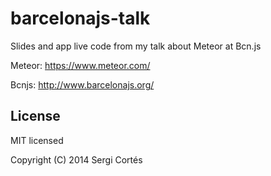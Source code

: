 barcelonajs-talk
================

Slides and app live code from my talk about Meteor at Bcn.js

Meteor: https://www.meteor.com/

Bcnjs: http://www.barcelonajs.org/

## License

MIT licensed

Copyright (C) 2014 Sergi Cortés
